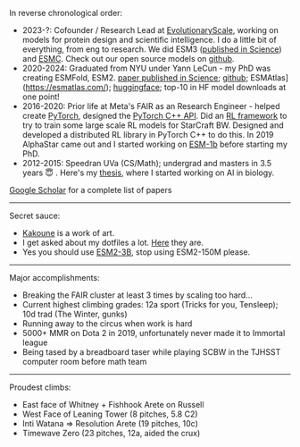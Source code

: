 In reverse chronological order:
- 2023-?: Cofounder / Research Lead at [EvolutionaryScale](https://www.evolutionaryscale.ai/), working on models for protein design and scientific intelligence. I do a little bit of everything, from eng to research. We did ESM3 ([published in Science](https://www.science.org/doi/10.1126/science.ads0018)) and [ESMC](https://www.evolutionaryscale.ai/blog/esm-cambrian). Check out our open source models on [github](https://github.com/evolutionaryscale/esm).
- 2020-2024: Graduated from NYU under Yann LeCun - my PhD was creating ESMFold, ESM2. [paper published in Science](https://www.science.org/doi/10.1126/science.ade2574); [github](https://github.com/facebookresearch/esm); ESMAtlas](https://esmatlas.com/); [huggingface](https://huggingface.co/facebook/esmfold_v1); top-10 in HF model downloads at one point!
- 2016-2020: Prior life at Meta's FAIR as an Research Engineer - helped create [PyTorch](https://pytorch.org/), designed the [PyTorch C++ API](https://docs.pytorch.org/tutorials/advanced/cpp_frontend.html). Did an [RL framework](https://torchcraft.github.io/TorchCraftAI/) to try to train some large scale RL models for StarCraft BW. Designed and developed a distributed RL library in PyTorch C++ to do this. In 2019 AlphaStar came out and I started working on [ESM-1b](https://www.pnas.org/doi/10.1073/pnas.2016239118) before starting my PhD.
- 2012-2015: Speedran UVa (CS/Math); undergrad and masters in 3.5 years 😇 . Here's my [thesis](https://arxiv.org/abs/1605.03004), where I started working on AI in biology.

[Google Scholar](https://scholar.google.com/citations?user=ZDjmMuwAAAAJ&hl=en) for a complete list of papers


---

Secret sauce:
- [Kakoune](https://kakoune.org/) is a work of art.
- I get asked about my dotfiles a lot. [Here](https://github.com/ebetica/dotfiles) they are.
- Yes you should use [ESM2-3B](https://huggingface.co/facebook/esm2_t36_3B_UR50D), stop using ESM2-150M please.

---

Major accomplishments:
- Breaking the FAIR cluster at least 3 times by scaling too hard...
- Current highest climbing grades: 12a sport (Tricks for you, Tensleep); 10d trad (The Winter, gunks)
- Running away to the circus when work is hard
- 5000+ MMR on Dota 2 in 2019, unfortunately never made it to Immortal league
- Being tased by a breadboard taser while playing SCBW in the TJHSST computer room before math team

---

Proudest climbs:
- East face of Whitney + Fishhook Arete on Russell
- West Face of Leaning Tower (8 pitches, 5.8 C2)
- Inti Watana => Resolution Arete (19 pitches, 10c)
- Timewave Zero (23 pitches, 12a, aided the crux)
